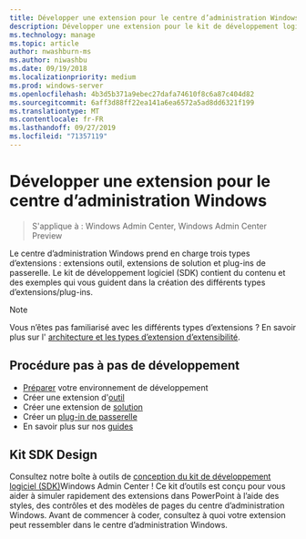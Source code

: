 ```yaml
---
title: Développer une extension pour le centre d’administration Windows
description: Développer une extension pour le kit de développement logiciel (SDK) du centre d’administration Windows (Project Honolulu)
ms.technology: manage
ms.topic: article
author: nwashburn-ms
ms.author: niwashbu
ms.date: 09/19/2018
ms.localizationpriority: medium
ms.prod: windows-server
ms.openlocfilehash: 4b3d5b371a9ebec27dafa74610f8c6a87c404d82
ms.sourcegitcommit: 6aff3d88ff22ea141a6ea6572a5ad8dd6321f199
ms.translationtype: MT
ms.contentlocale: fr-FR
ms.lasthandoff: 09/27/2019
ms.locfileid: "71357119"
---
```

# <a name="develop-an-extension-for-windows-admin-center"></a>Développer une extension pour le centre d’administration Windows

>S'applique à : Windows Admin Center, Windows Admin Center Preview

Le centre d’administration Windows prend en charge trois types d’extensions : extensions outil, extensions de solution et plug-ins de passerelle. Le kit de développement logiciel (SDK) contient du contenu et des exemples qui vous guident dans la création des différents types d’extensions/plug-ins.

> [!NOTE]
> Vous n’êtes pas familiarisé avec les différents types d’extensions ? En savoir plus sur l' [architecture et les types d’extension d’extensibilité](understand-extensions.md).

## <a name="development-step-by-step"></a>Procédure pas à pas de développement

- [Préparer](prepare-development-environment.md) votre environnement de développement
- Créer une extension d'[outil](develop-tool.md)
- Créer une extension de [solution](develop-solution.md)
- Créer un [plug-in de passerelle](develop-gateway-plugin.md)
- En savoir plus sur nos [guides](guides.md)

## <a name="sdk-design-toolkit"></a>Kit SDK Design

Consultez notre boîte à outils de [conception du kit de développement logiciel (SDK)](https://github.com/Microsoft/windows-admin-center-sdk/blob/master/WindowsAdminCenterDesignToolkit.zip)Windows Admin Center ! Ce kit d’outils est conçu pour vous aider à simuler rapidement des extensions dans PowerPoint à l’aide des styles, des contrôles et des modèles de pages du centre d’administration Windows. Avant de commencer à coder, consultez à quoi votre extension peut ressembler dans le centre d’administration Windows.
